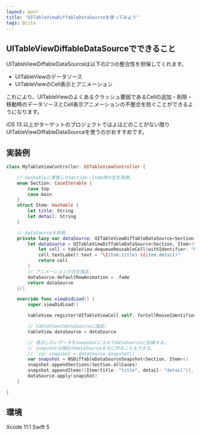 ```yaml
---
layout: post
title: "UITableViewDiffableDataSourceを使ってみよう"
tags: Qiita
---
```




## UITableViewDiffableDataSourceでできること

UITableViewDiffableDataSourceは以下の2つの整合性を担保してくれます。

  - UITableViewのデータソース
  - UITableViewのCell表示とアニメーション

これにより、UITableViewのよくあるクラッシュ要因であるCellの追加・削除・移動時のデータソースとCell表示アニメーションの不整合を防ぐことができるようになります。

iOS 13 以上がターゲットのプロジェクトではよほどのことがない限りUITableViewDiffableDataSourceを使うのがおすすめです。


## 実装例
```swift
class MyTableViewController: UITableViewController {

    // Hashableに準拠したSection・Item用の型を用意。
    enum Section: CaseIterable {
        case top
        case main
    }
    struct Item: Hashable {
        let title: String
        let detail: String
    }

    // dataSourceを用意。
    private lazy var dataSource: UITableViewDiffableDataSource<Section, Item> = {
        let dataSource = UITableViewDiffableDataSource<Section, Item>(tableView: tableView) { (tableView, indexPath, item) -> UITableViewCell? in
            let cell = tableView.dequeueReusableCell(withIdentifier: "MyIdentifier", for: indexPath)
            cell.textLabel?.text = "\(item.title) \(item.detail)"
            return cell
        }
        // アニメーション方式を指定。
        dataSource.defaultRowAnimation = .fade
        return dataSource
    }()

    override func viewDidLoad() {
        super.viewDidLoad()

        tableView.register(UITableViewCell.self, forCellReuseIdentifier: "MyIdentifier")

        // tableViewのdataSourceに指定。
        tableView.dataSource = dataSource

        // 表示したいデータをsnapshotに入れてdataSourceに反映する。
        // snapshotは現在のdataSourceを元に作ることもできる。
        // `var snapshot = dataSource.snapshot()`
        var snapshot = NSDiffableDataSourceSnapshot<Section, Item>()
        snapshot.appendSections(Section.allCases)
        snapshot.appendItems([Item(title: "title", detail: "detail")], toSection: .main)
        dataSource.apply(snapshot)
    }

}
```


## 環境
Xcode 11.1
Swift 5

